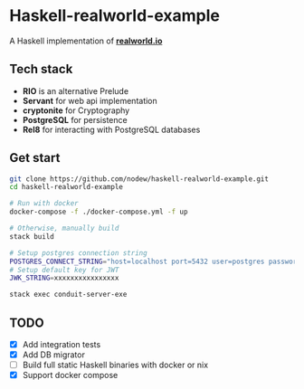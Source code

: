 # Haskell-realworld-example

A Haskell implementation of **[realworld.io](https://realworld.io)**

## Tech stack

- **RIO** is an alternative Prelude
- **Servant** for web api implementation
- **cryptonite** for Cryptography
- **PostgreSQL** for persistence
- **Rel8** for interacting with PostgreSQL databases

## Get start

```bash
git clone https://github.com/nodew/haskell-realworld-example.git
cd haskell-realworld-example

# Run with docker
docker-compose -f ./docker-compose.yml -f up

# Otherwise, manually build
stack build

# Setup postgres connection string
POSTGRES_CONNECT_STRING="host=localhost port=5432 user=postgres password=postgres dbname=conduit connect_timeout=10"
# Setup default key for JWT
JWK_STRING=xxxxxxxxxxxxxxxx

stack exec conduit-server-exe
```

## TODO

- [x] Add integration tests
- [x] Add DB migrator
- [ ] Build full static Haskell binaries with docker or nix
- [x] Support docker compose
